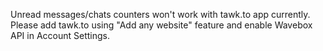 Unread messages/chats counters won't work with tawk.to app currently.
Please add tawk.to using "Add any website" feature and enable Wavebox API in Account Settings.
